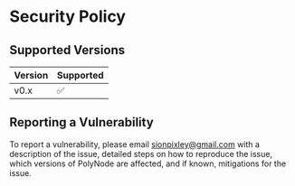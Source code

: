 # Security Policy

## Supported Versions

| Version | Supported          |
| ------- | ------------------ |
| v0.x    | :white_check_mark: |

## Reporting a Vulnerability

To report a vulnerability, please email sionpixley@gmail.com with a description of the issue, 
detailed steps on how to reproduce the issue, which versions of PolyNode are affected, and if known, 
mitigations for the issue.
